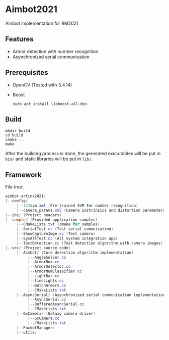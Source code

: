 # Aimbot2021

Aimbot implementation for RM2021

## Features

* Armor detection with number recognition
* Asynchronized serial communication

## Prerequisites

* OpenCV (Tested with 3.4.14)

* Boost

  ```shell
  sudo apt install libboost-all-dev
  ```

## Build

```shell
mkdir build
cd build
cmake ..
make
```

After the building process is done, the generated executables will be put in `bin/` and static libraries will be put in `lib/`.

## Framework

File tree:

```glsl
aimbot-artinx2021/
|--config/
     |--123svm.xml (Pre-trained SVM for number recognition)
     |--camera_params.xml (Camera instrinsics and distortion parameters)
|--inc/ (Project headers)
|--sample/ (Provided application samples)
     |--CMakeLists.txt (cmake for samples)
     |--SerialTest.cc (Test serial commnication)
     |--ShowCaptureImge.cc (Test camera)
     |--SysAllTest.cc (All system integration app)
     |--TestDetection.cc (Test detection algorithm with camera images)
|--src/ (Project source code)
     |--Aimbot/ (Core detection algorithm implementation)
          |--AngleSolver.cc
          |--ArmorBox.cc
          |--ArmorDetector.cc
          |--ArmorNumClassifier.cc
          |--LightBar.cc
          |--findLights.cc
          |--matchArmors.cc
          |--CMakeLists.txt
     |--AsyncSerial/ (Asynchronized serial communication implementation)
          |--AsyncSerial.cc
          |--BufferedAsyncSerial.cc
          |--CMakeLists.txt
     |--GxCamera/ (Galaxy camera driver)
          |--GxCamera.cc
          |--CMakeLists.txt
     |--PacketManager/
     |--utils/
```

